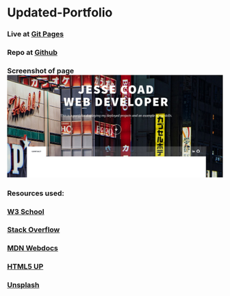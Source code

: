 # Updated-Portfolio

### Live at [Git Pages](https://jwcoad.github.io/Updated-Portfolio/)

### Repo at [Github](https://github.com/JWCoad/Updated-Portfolio)

### Screenshot of page ![Screenshot](https://github.com/JWCoad/Updated-Portfolio/blob/main/images/screenshotportfolio.JPG)

### Resources used:

### [W3 School](https://www.w3schools.com)

### [Stack Overflow](https://stackoverflow.com/)

### [MDN Webdocs](https://developer.mozilla.org/en-US/docs/Web/API/Fetch_API)

### [HTML5 UP](html5up.net)

### [Unsplash](https://unsplash.com/)
